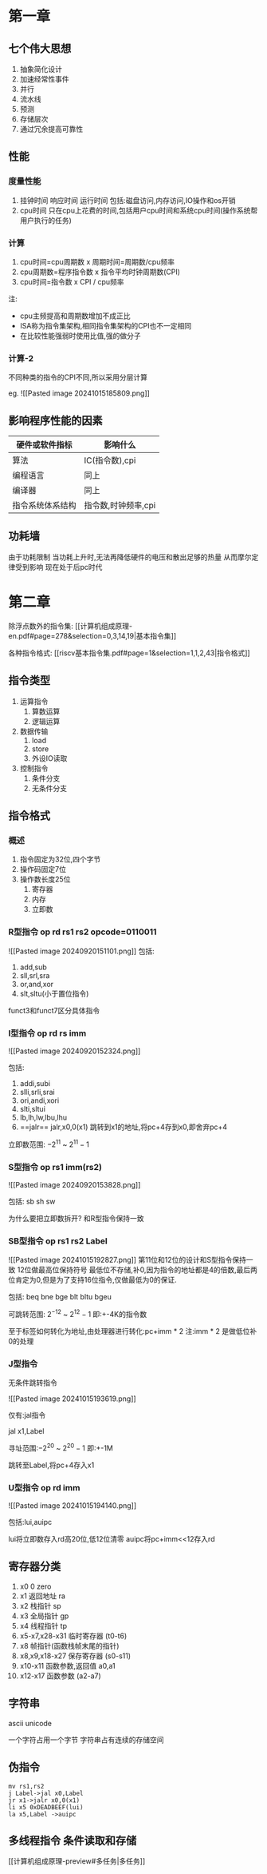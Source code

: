 
# 第一章

## 七个伟大思想

1. 抽象简化设计
2. 加速经常性事件
3. 并行
4. 流水线
5. 预测
6. 存储层次
7. 通过冗余提高可靠性

## 性能

### 度量性能

1. 挂钟时间 响应时间 运行时间
包括:磁盘访问,内存访问,IO操作和os开销
2. cpu时间
只在cpu上花费的时间,包括用户cpu时间和系统cpu时间(操作系统帮用户执行的任务)

### 计算

1. cpu时间=cpu周期数 x 周期时间=周期数/cpu频率
2. cpu周期数=程序指令数 x 指令平均时钟周期数(CPI)
3. cpu时间=指令数 x CPI / cpu频率

注:
- cpu主频提高和周期数增加不成正比
- ISA称为指令集架构,相同指令集架构的CPI也不一定相同
- 在比较性能强弱时使用比值,强的做分子

### 计算-2

不同种类的指令的CPI不同,所以采用分层计算

eg.
![[Pasted image 20241015185809.png]]

## 影响程序性能的因素

| 硬件或软件指标  | 影响什么         |
| -------- | ------------ |
| 算法       | IC(指令数),cpi  |
| 编程语言     | 同上           |
| 编译器      | 同上           |
| 指令系统体系结构 | 指令数,时钟频率,cpi |

## 功耗墙

由于功耗限制
当功耗上升时,无法再降低硬件的电压和散出足够的热量
从而摩尔定律受到影响
现在处于后pc时代

# 第二章

除浮点数外的指令集:
[[计算机组成原理-en.pdf#page=278&selection=0,3,14,19|基本指令集]]

各种指令格式:
[[riscv基本指令集.pdf#page=1&selection=1,1,2,43|指令格式]]


## 指令类型

1. 运算指令
	1. 算数运算
	2. 逻辑运算
2. 数据传输
	1. load
	2. store
	3. 外设IO读取
3. 控制指令
	1. 条件分支
	2. 无条件分支

## 指令格式

### 概述

1. 指令固定为32位,四个字节
2. 操作码固定7位
3. 操作数长度25位
	1. 寄存器
	2. 内存
	3. 立即数

### R型指令 op rd rs1 rs2 opcode=0110011

![[Pasted image 20240920151101.png]]
包括:	
1. add,sub
2. sll,srl,sra
3. or,and,xor
4. slt,sltu(小于置位指令)

funct3和funct7区分具体指令
### I型指令 op rd rs imm 

![[Pasted image 20240920152324.png]]

包括:
1. addi,subi
2. slli,srli,srai
3. ori,andi,xori
4. slti,sltui
5. lb,lh,lw,lbu,lhu
6. ==jalr== jalr,x0,0(x1) 跳转到x1的地址,将pc+4存到x0,即舍弃pc+4

立即数范围: $-2^{11}$ ~ $2^{11}-1$


### S型指令 op rs1 imm(rs2)

![[Pasted image 20240920153828.png]]

包括:
	sb
	sh
	sw
	
为什么要把立即数拆开?
和R型指令保持一致
### SB型指令 op rs1 rs2 Label

![[Pasted image 20241015192827.png]]
第11位和12位的设计和S型指令保持一致
12位做最高位保持符号
最低位不存储,补0,因为指令的地址都是4的倍数,最后两位肯定为0,但是为了支持16位指令,仅做最低为0的保证.

包括:
	beq
	bne
	bge
	blt
	bltu
	bgeu

可跳转范围: $2^{-12}$  ~  $2^{12}-1$
即:+-4K的指令数

至于标签如何转化为地址,由处理器进行转化:pc+imm * 2
注:imm * 2 是做低位补0的处理

### J型指令

无条件跳转指令

![[Pasted image 20241015193619.png]]

仅有:jal指令

jal x1,Label

寻址范围:$-2^{20}$ ~ $2^{20}-1$
即:+-1M

跳转至Label,将pc+4存入x1

### U型指令 op rd imm

![[Pasted image 20241015194140.png]]

包括:lui,auipc

lui将立即数存入rd高20位,低12位清零
auipc将pc+imm<<12存入rd

## 寄存器分类

1. x0 0 zero
2. x1 返回地址 ra
3. x2 栈指针 sp
4. x3 全局指针 gp
5. x4 线程指针 tp
6. x5-x7,x28-x31 临时寄存器 (t0-t6)
7. x8 帧指针(函数栈帧末尾的指针)
8. x8,x9,x18-x27 保存寄存器 (s0-s11)
9. x10-x11 函数参数,返回值 a0,a1
10. x12-x17 函数参数 (a2-a7)

## 字符串

ascii
unicode

一个字符占用一个字节
字符串占有连续的存储空间

## 伪指令

```risc-v
mv rs1,rs2
j Label->jal x0,Label
jr x1->jalr x0,0(x1)
li x5 0xDEADBEEF(lui)
la x5,Label ->auipc
```

## 多线程指令 条件读取和存储

[[计算机组成原理-preview#多任务|多任务]]

